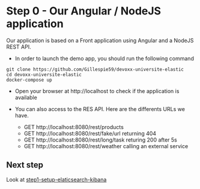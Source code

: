 # Step 0 - Our Angular / NodeJS application

Our application is based on a Front application using Angular and a NodeJS REST API.

* In order to launch the demo app, you should run the following command

```shell
git clone https://github.com/Gillespie59/devoxx-universite-elastic
cd devoxx-universite-elastic
docker-compose up
```

* Open your browser at http://localhost to check if the application is available

* You can also access to the RES API. Here are the differents URLs we have.
  * GET http://localhost:8080/rest/products
  * GET http://localhost:8080/rest/fake/url returning 404
  * GET http://localhost:8080/rest/long/task returing 200 after 5s
  * GET http://localhost:8080/rest/weather calling an external service

## Next step

Look at [step1-setup-elaticsearch-kibana](https://github.com/Gillespie59/devoxx-universite-elastic/tree/master/step1)
